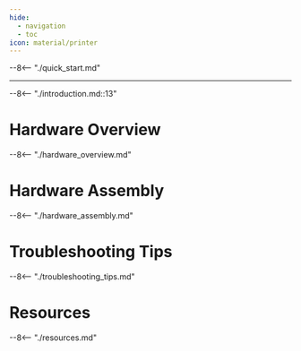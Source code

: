 ```yaml
---
hide:
  - navigation
  - toc
icon: material/printer
---
```


<!-- Quick Start Guide -->
--8<-- "./quick_start.md"

<!-- Page Break on Print -->
<hr style="page-break-after: always;">


<!-- Hookup Guide -->
--8<-- "./introduction.md::13"

# Hardware Overview
--8<-- "./hardware_overview.md"

# Hardware Assembly
--8<-- "./hardware_assembly.md"

# Troubleshooting Tips
--8<-- "./troubleshooting_tips.md"

# Resources
--8<-- "./resources.md"
